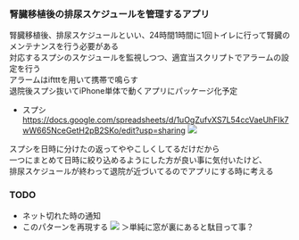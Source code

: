 ### 腎臓移植後の排尿スケジュールを管理するアプリ

腎臓移植後、排尿スケジュールといい、24時間1時間に1回トイレに行って腎臓のメンテナンスを行う必要がある  
対応するスプシのスケジュールを監視しつつ、適宜当スクリプトでアラームの設定を行う  
アラームはiftttを用いて携帯で鳴らす  
退院後スプシ抜いてiPhone単体で動くアプリにパッケージ化予定  

- スプシ  
https://docs.google.com/spreadsheets/d/1uOgZufvXS7L54ccVaeUhFIk7wW665NceGetH2pB2SKo/edit?usp=sharing
![](https://gyazo.com/bf6cfce6be43c9b638d753c8af5968f1.j)

スプシを日時に分けたの返ってややこしくしてるだけだから  
一つにまとめて日時に絞り込めるようにした方が良い事に気付いたけど、  
排尿スケジュールが終わって退院が近づいてるのでアプリにする時に考える  

### TODO
- ネット切れた時の通知
- このパターンを再現する
![](https://gyazo.com/db77d2891e25eaf02dcf42d8a9455412.j)
＞単純に窓が裏にあると駄目って事？
